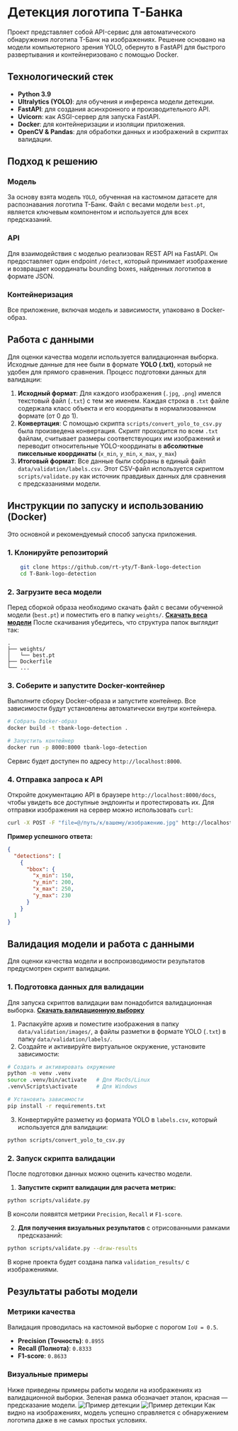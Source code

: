 # Детекция логотипа Т-Банка
Проект представляет собой API-сервис для автоматического обнаружения логотипа Т-Банк на изображениях. Решение основано на модели компьютерного зрения YOLO, обернуто в FastAPI для быстрого развертывания и контейнеризовано с помощью Docker.
## Технологический стек
- **Python 3.9**
- **Ultralytics (YOLO)**: для обучения и инференса модели детекции.
- **FastAPI**: для создания асинхронного и производительного API.
- **Uvicorn**: как ASGI-сервер для запуска FastAPI.
- **Docker**: для контейнеризации и изоляции приложения.
- **OpenCV & Pandas**: для обработки данных и изображений в скриптах валидации.

## Подход к решению
### Модель
За основу взята модель `YOLO`, обученная на кастомном датасете для распознавания логотипа Т-Банк. Файл с весами модели `best.pt`, является ключевым компонентом и используется для всех предсказаний.
### API
Для взаимодействия с моделью реализован REST API на FastAPI. Он предоставляет один endpoint `/detect`, который принимает изображение и возвращает координаты bounding boxes, найденных логотипов в формате JSON.
### Контейнеризация
Все приложение, включая модель и зависимости, упаковано в Docker-образ.

## Работа с данными
Для оценки качества модели используется валидационная выборка. Исходные данные для нее были в формате **YOLO (.txt)**, который не удобен для прямого сравнения.
Процесс подготовки данных для валидации:
1. **Исходный формат**: Для каждого изображения (`.jpg`, `.png`) имелся текстовый файл (`.txt`) с тем же именем. Каждая строка в `.txt` файле содержала класс объекта и его координаты в нормализованном формате (от 0 до 1).
2. **Конвертация**: С помощью скрипта `scripts/convert_yolo_to_csv.py` была произведена конвертация. Скрипт проходится по всем `.txt` файлам, считывает размеры соответствующих им изображений и переводит относительные YOLO-координаты в **абсолютные пиксельные координаты** (`x_min`, `y_min`, `x_max`, `y_max`)
3. **Итоговый формат**: Все данные были собраны в единый файл `data/validation/labels.csv`. Этот CSV-файл используется скриптом `scripts/validate.py` как источник правдивых данных для сравнения с предсказаниями модели.

## Инструкции по запуску и использованию (Docker)
Это основной и рекомендуемый способ запуска приложения.

### 1. Клонируйте репозиторий
``` bash
    git clone https://github.com/rt-yty/T-Bank-logo-detection
    cd T-Bank-logo-detection
```
### 2. Загрузите веса модели
Перед сборкой образа необходимо скачать файл с весами обученной модели (`best.pt`) и поместить его в папку `weights/`.
**[Скачать веса модели](https://disk.yandex.ru/d/RyOYTNS2GcZaLA)**
После скачивания убедитесь, что структура папок выглядит так:
``` 
.
├── weights/
│   └── best.pt
├── Dockerfile
└── ...
```
### 3. Соберите и запустите Docker-контейнер
Выполните сборку Docker-образа и запустите контейнер. Все зависимости будут установлены автоматически внутри контейнера.
``` bash
# Собрать Docker-образ
docker build -t tbank-logo-detection .

# Запустить контейнер
docker run -p 8000:8000 tbank-logo-detection
```
Сервис будет доступен по адресу `http://localhost:8000`.
### 4. Отправка запроса к API
Откройте документацию API в браузере `http://localhost:8000/docs`, чтобы увидеть все доступные эндпоинты и протестировать их.
Для отправки изображения на сервер можно использовать `curl`:
``` bash
curl -X POST -F "file=@/путь/к/вашему/изображению.jpg" http://localhost:8000/detect
```
**Пример успешного ответа:**
``` json
{
  "detections": [
    {
      "bbox": {
        "x_min": 150,
        "y_min": 200,
        "x_max": 250,
        "y_max": 230
      }
    }
  ]
}
```
## Валидация модели и работа с данными
Для оценки качества модели и воспроизводимости результатов предусмотрен скрипт валидации.
### 1. Подготовка данных для валидации
Для запуска скриптов валидации вам понадобится валидационная выборка.
**[Скачать валидационную выборку](https://disk.yandex.ru/d/IvjnvXRp7yWDZw)**
1. Распакуйте архив и поместите изображения в папку `data/validation/images/`, а файлы разметки в формате YOLO (`.txt`) в папку `data/validation/labels/`.
2. Создайте и активируйте виртуальное окружение, установите зависимости:
``` bash
# Создать и активировать окружение
python -m venv .venv
source .venv/bin/activate   # Для MacOs/Linux
.venv\Scripts\activate      # Для Windows

# Установить зависимости
pip install -r requirements.txt
```
3. Конвертируйте разметку из формата YOLO в `labels.csv`, который используется для валидации:
``` bash
python scripts/convert_yolo_to_csv.py
```
### 2. Запуск скрипта валидации
После подготовки данных можно оценить качество модели.
1. **Запустите скрипт валидации для расчета метрик:**
``` bash
python scripts/validate.py
```
В консоли появятся метрики `Precision`, `Recall` и `F1-score`.

2. **Для получения визуальных результатов** с отрисованными рамками предсказаний:
``` bash
python scripts/validate.py --draw-results
```
В корне проекта будет создана папка `validation_results/` с изображениями.
## Результаты работы модели
### Метрики качества
Валидация проводилась на кастомной выборке с порогом `IoU = 0.5`.
- **Precision (Точность)**: `0.8955`
- **Recall (Полнота)**: `0.8333`
- **F1-score**: `0.8633`

### Визуальные примеры
Ниже приведены примеры работы модели на изображениях из валидационной выборки. Зеленая рамка обозначает эталон, красная — предсказание модели.
![Пример детекции](validation_results/175cd4d26aca1991c40eb0142998b389_jpg.rf.0b38348b20a6fec80c34924e11fde46f.jpg)
![Пример детекции](validation_results/1448a46ee37ff8686e398fbf75e66c19_jpg.rf.a3097fe0500469a60343fdba5ae4093d.jpg)
Как видно на изображениях, модель успешно справляется с обнаружением логотипа даже в не самых простых условиях.
